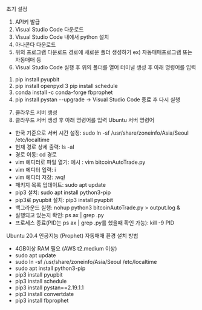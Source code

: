 초기 설정
1. API키 발급
2. Visual Studio Code 다운로드
3. Visual Studio Code 내에서 python 설치
4. 아나콘다 다운로드
5. 위의 프로그램 다운로드 경로에 새로운 폴더 생성하기
ex) 자동매매프로그램 또는 자동매매 등
6. Visual Studio Code 실행 후 위의 폴더를 열어 터미널 생성 후 아래 명령어를 입력
1) pip install pyupbit
2) pip install openpyxl
3 pip install schedule
4) conda install -c conda-forge fbprophet
5) pip install pystan --upgrade
-> Visual Studio Code 종료 후 다시 실행
7. 클라우드 서버 생성
8. 클라우드 서버 생성 후 아래 명령어를 입력
Ubuntu 서버 명령어
* 한국 기준으로 서버 시간 설정: sudo ln -sf /usr/share/zoneinfo/Asia/Seoul /etc/localtime
* 현재 경로 상세 출력: ls -al
* 경로 이동: cd 경로
* vim 에디터로 파일 열기: 예시 : vim bitcoinAutoTrade.py
* vim 에디터 입력: i
* vim 에디터 저장: :wq!
* 패키지 목록 업데이트: sudo apt update
* pip3 설치: sudo apt install python3-pip
* pip3로 pyupbit 설치: pip3 install pyupbit
* 백그라운드 실행: nohup python3 bitcoinAutoTrade.py > output.log &
* 실행되고 있는지 확인: ps ax | grep .py
* 프로세스 종료(PID는 ps ax | grep .py를 했을때 확인 가능): kill -9 PID

Ubuntu 20.4 인공지능 (Prophet) 자동매매 환경 설치 방법
* 4GB이상 RAM 필요 (AWS t2.medium 이상)
* sudo apt update
* sudo ln -sf /usr/share/zoneinfo/Asia/Seoul /etc/localtime
* sudo apt install python3-pip
* pip3 install pyupbit
* pip3 install schedule
* pip3 install pystan==2.19.1.1
* pip3 install convertdate
* pip3 install fbprophet
